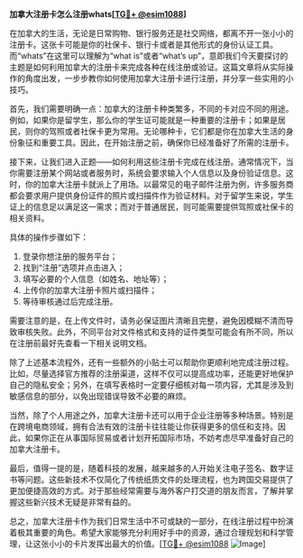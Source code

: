 **加拿大注册卡怎么注册whats[[TG💪+ @esim1088](https://t.me/s/esim1088)]**

在加拿大的生活，无论是日常购物、银行服务还是社交网络，都离不开一张小小的注册卡。这张卡可能是你的社保卡、银行卡或者是其他形式的身份认证工具。而“whats”在这里可以理解为“what is”或者“what’s up”，意即我们今天要探讨的主题是如何利用加拿大的注册卡来完成各种在线注册或验证。这篇文章将从实际操作的角度出发，一步步教你如何使用加拿大注册卡进行注册，并分享一些实用的小技巧。

首先，我们需要明确一点：加拿大的注册卡种类繁多，不同的卡对应不同的用途。例如，如果你是留学生，那么你的学生证可能就是一种重要的注册卡；如果是居民，则你的驾照或者社保卡更为常用。无论哪种卡，它们都是你在加拿大生活的身份象征和重要工具。因此，在开始注册之前，确保你已经准备好了所需的注册卡。

接下来，让我们进入正题——如何利用这些注册卡完成在线注册。通常情况下，当你需要注册某个网站或者服务时，系统会要求输入个人信息以及身份验证信息。这时，你的加拿大注册卡就派上了用场。以最常见的电子邮件注册为例，许多服务商都会要求用户提供身份证件的照片或扫描件作为验证材料。对于留学生来说，学生证上的信息足以满足这一需求；而对于普通居民，则可能需要提供驾照或社保卡的相关资料。

具体的操作步骤如下：
1. 登录你想注册的服务平台；
2. 找到“注册”选项并点击进入；
3. 填写必要的个人信息（如姓名、地址等）；
4. 上传你的加拿大注册卡照片或扫描件；
5. 等待审核通过后完成注册。

需要注意的是，在上传文件时，请务必保证图片清晰且完整，避免因模糊不清而导致审核失败。此外，不同平台对文件格式和支持的证件类型可能会有所不同，所以在注册前最好先查看一下相关说明文档。

除了上述基本流程外，还有一些额外的小贴士可以帮助你更顺利地完成注册过程。比如，尽量选择官方推荐的注册渠道，这样不仅可以提高成功率，还能更好地保护自己的隐私安全；另外，在填写表格时一定要仔细核对每一项内容，尤其是涉及到敏感信息的部分，以免出现错误导致不必要的麻烦。

当然，除了个人用途之外，加拿大注册卡还可以用于企业注册等多种场景。特别是在跨境电商领域，拥有合法有效的注册卡往往能让你获得更多的信任和支持。因此，如果你正在从事国际贸易或者计划开拓国际市场，不妨考虑尽早准备好自己的加拿大注册卡。

最后，值得一提的是，随着科技的发展，越来越多的人开始关注电子签名、数字证书等问题。这些新技术不仅简化了传统纸质文件的处理流程，也为跨国交易提供了更加便捷高效的方式。对于那些经常需要与海外客户打交道的朋友而言，了解并掌握这些新兴技术无疑是非常有益的。

总之，加拿大注册卡作为我们日常生活中不可或缺的一部分，在线注册过程中扮演着极其重要的角色。希望大家能够充分利用好手中的资源，通过合理规划和科学管理，让这张小小的卡片发挥出最大的价值。[[TG💪+ @esim1088](https://t.me/s/esim1088) ![Image](https://i.postimg.cc/4NQfJmqS/Snipaste-2025-05-13-00-14-12.png)]